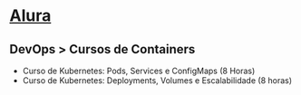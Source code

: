 # [Alura](https://cursos.alura.com.br/)
## DevOps > Cursos de Containers

* Curso de Kubernetes: Pods, Services e ConfigMaps (8 Horas)
* Curso de Kubernetes: Deployments, Volumes e Escalabilidade (8 horas)




